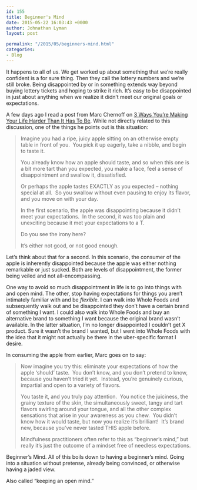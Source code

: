 ```yaml
---
id: 155
title: Beginner's Mind
date: 2015-05-22 16:03:43 +0000
author: Johnathan Lyman
layout: post

permalink: "/2015/05/beginners-mind.html"
categories:
- Blog
---
```

It happens to all of us. We get worked up about something that we’re really confident is a for sure thing. Then they call the lottery numbers and we’re still broke. Being disappointed by or in something extends way beyond buying lottery tickets and hoping to strike it rich. It’s easy to be disappointed in just about anything when we realize it didn’t meet our original goals or expectations.

A few days ago I read a post from Marc Chernoff on [3 Ways You’re Making Your Life Harder Than It Has To Be][1]. While not directly related to this discussion, one of the things he points out is this situation:

> Imagine you had a ripe, juicy apple sitting on an otherwise empty table in front of you.  You pick it up eagerly, take a nibble, and begin to taste it.
> 
> You already know how an apple should taste, and so when this one is a bit more tart than you expected, you make a face, feel a sense of disappointment and swallow it, dissatisfied.
> 
> Or perhaps the apple tastes EXACTLY as you expected – nothing special at all.  So you swallow without even pausing to enjoy its flavor, and you move on with your day.
> 
> In the first scenario, the apple was disappointing because it didn’t meet your expectations.  In the second, it was too plain and unexciting because it met your expectations to a T.
> 
> Do you see the irony here?
> 
> It’s either not good, or not good enough.

Let’s think about that for a second. In this scenario, the consumer of the apple is inherently disappointed because the apple was either nothing remarkable or just sucked. Both are levels of disappointment, the former being veiled and not all-encompassing.

One way to avoid so much disappointment in life is to go into things with and open mind. The other, stop having expectations for things you aren’t intimately familiar with and be _flexible_. I can walk into Whole Foods and subsequently walk out and be disappointed they don’t have a certain brand of something I want. I could also walk into Whole Foods and buy an alternative brand to something I want because the original brand wasn’t available. In the latter situation, I’m no longer disappointed I couldn’t get X product. Sure it wasn’t the brand I wanted, but I went into Whole Foods with the idea that it might not actually be there in the uber-specific format I desire.

In consuming the apple from earlier, Marc goes on to say:

> Now imagine you try this: eliminate your expectations of how the apple ‘should’ taste.  You don’t know, and you don’t pretend to know, because you haven’t tried it yet.  Instead, you’re genuinely curious, impartial and open to a variety of flavors.
> 
> You taste it, and you truly pay attention.  You notice the juiciness, the grainy texture of the skin, the simultaneously sweet, tangy and tart flavors swirling around your tongue, and all the other complex sensations that arise in your awareness as you chew.  You didn’t know how it would taste, but now you realize it’s brilliant!  It’s brand new, because you’ve never tasted THIS apple before.
> 
> Mindfulness practitioners often refer to this as “beginner’s mind,” but really it’s just the outcome of a mindset free of needless expectations.

Beginner’s Mind. All of this boils down to having a beginner’s mind. Going into a situation without pretense, already being convinced, or otherwise having a jaded view.

Also called “keeping an open mind.”

[1]: http://www.marcandangel.com/2015/05/13/3-ways-youre-making-your-life-harder-than-it-has-to-be